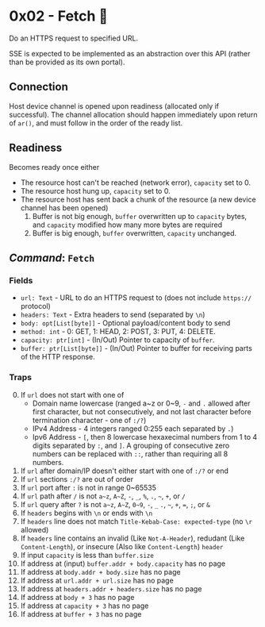 # 0x02 - Fetch 🧪

Do an HTTPS request to specified URL.

SSE is expected to be implemented as an abstraction over this API (rather than
be provided as its own portal).

## Connection

Host device channel is opened upon readiness (allocated only if successful).
The channel allocation should happen immediately upon return of `ar()`, and must
follow in the order of the ready list.

## Readiness

Becomes ready once either
 - The resource host can't be reached (network error), `capacity` set to 0.
 - The resource host hung up, `capacity` set to 0.
 - The resource host has sent back a chunk of the resource (a new device
    channel has been opened)
   1. Buffer is not big enough, `buffer` overwritten up to `capacity` bytes, and
      `capacity` modified how many more bytes are required
   2. Buffer is big enough, `buffer` overwritten, `capacity` unchanged.

## *Command*: `Fetch`

### Fields

 - `url: Text` - URL to do an HTTPS request to (does not include `https://`
   protocol)
 - `headers: Text` - Extra headers to send (separated by `\n`)
 - `body: opt[List[byte]]` - Optional payload/content body to send
 - `method: int` - 0: GET, 1: HEAD, 2: POST, 3: PUT, 4: DELETE.
 - `capacity: ptr[int]` - (In/Out) Pointer to capacity of `buffer`.
 - `buffer: ptr[List[byte]]` - (In/Out) Pointer to buffer for receiving parts of
   the HTTP response.

### Traps

 0. If `url` does not start with one of
    - Domain name lowercase (ranged a~z or 0~9, `-` and `.` allowed after first
      character, but not consecutively, and not last character before
      termination character - one of `:/?`)
    - IPv4 Address - 4 integers ranged 0:255 each separated by `.`)
    - Ipv6 Address - `[`, then 8 lowercase hexaxecimal numbers from 1 to 4
      digits separated by `:`, and `]`.  A grouping of consecutive zero numbers
      can be replaced with `::`, rather than requiring all 8 numbers.
 1. If `url` after domain/IP doesn't either start with one of `:/?` or end
 2. If `url` sections `:/?` are out of order
 3. If `url` port after `:` is not in range 0~65535
 4. If `url` path after `/` is not `a~z`, `A~Z`, `-`, `_`, `%`, `.`, `~`, `+`,
    or `/`
 5. If `url` query after `?` is not `a~z`, `A~Z`, `0~9`, `-`, `_` `.`, `~`, `+`,
    `=`, `;`, or `&`
 6. If `headers` begins with `\n` or ends with `\n`
 7. If `headers` line does not match `Title-Kebab-Case: expected-type` (no `\r`
    allowed)
 8. If `headers` line contains an invalid (Like `Not-A-Header`), redudant (Like
    `Content-Length`), or insecure (Also like `Content-Length`) `header`
 9. If input `capacity` is less than `buffer.size`
 10. If address at (input) `buffer.addr + body.capacity` has no page
 11. If address at `body.addr + body.size` has no page
 12. If address at `url.addr + url.size` has no page
 13. If address at `headers.addr + headers.size` has no page
 14. If address at `body + 3` has no page
 15. If address at `capacity + 3` has no page
 16. If address at `buffer + 3` has no page
